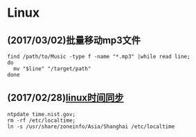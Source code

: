 # Linux

## (2017/03/02)批量移动mp3文件

```
find /path/to/Music -type f -name "*.mp3" |while read line;
do
  mv "$line" "/target/path"
done
```

## (2017/02/28)[linux时间同步](http://www.jb51.net/LINUXjishu/73979.html)

```
ntpdate time.nist.gov;
rm -rf /etc/localtime;
ln -s /usr/share/zoneinfo/Asia/Shanghai /etc/localtime
```